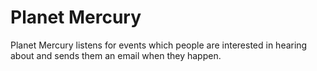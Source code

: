 # Planet Mercury

Planet Mercury listens for events which people are interested in hearing about
and sends them an email when they happen.
